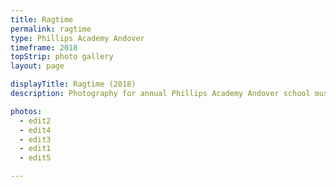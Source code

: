 ```yaml
---
title: Ragtime
permalink: ragtime
type: Phillips Academy Andover
timeframe: 2018
topStrip: photo gallery
layout: page

displayTitle: Ragtime (2018)
description: Photography for annual Phillips Academy Andover school musical. This year, Ragtime.

photos:
  - edit2
  - edit4
  - edit3
  - edit1
  - edit5

---
```

